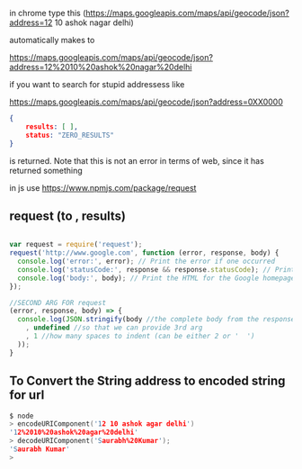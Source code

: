 in chrome type this
(https://maps.googleapis.com/maps/api/geocode/json?address=12 10 ashok nagar delhi)

automatically makes to

https://maps.googleapis.com/maps/api/geocode/json?address=12%2010%20ashok%20nagar%20delhi

if you want to search for stupid addressess like 

https://maps.googleapis.com/maps/api/geocode/json?address=0XX0000
```json
{
    results: [ ],
    status: "ZERO_RESULTS"
}
```
is returned. 
Note that this is not an error in terms of web, since it has returned something

in js use 
https://www.npmjs.com/package/request


## request (to , results)
```js

var request = require('request');
request('http://www.google.com', function (error, response, body) {
  console.log('error:', error); // Print the error if one occurred
  console.log('statusCode:', response && response.statusCode); // Print the response status code if a response was received
  console.log('body:', body); // Print the HTML for the Google homepage.
});

//SECOND ARG FOR request
(error, response, body) => {
  console.log(JSON.stringify(body //the complete body from the response object (inc html page etc)
    , undefined //so that we can provide 3rd arg
    , 1 //how many spaces to indent (can be either 2 or '  ')
  ));
}
```

## To Convert the String address to encoded string for url
```c
$ node
> encodeURIComponent('12 10 ashok agar delhi')
'12%2010%20ashok%20agar%20delhi'
> decodeURIComponent('Saurabh%20Kumar');
'Saurabh Kumar'
>
```
